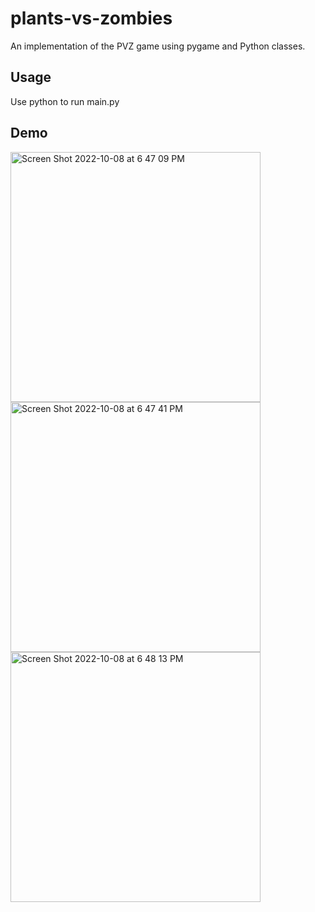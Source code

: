 # plants-vs-zombies
An implementation of the PVZ game using pygame and Python classes. 

## Usage 
Use python to run main.py 

## Demo 
<img width="400" alt="Screen Shot 2022-10-08 at 6 47 09 PM" src="https://user-images.githubusercontent.com/59595844/194730310-9da1b2da-8662-4baa-b046-6fe522ebc8d2.png">
<img width="400" alt="Screen Shot 2022-10-08 at 6 47 41 PM" src="https://user-images.githubusercontent.com/59595844/194730326-aa828c7d-06dd-41f9-be68-44069c98a7ec.png">
<img width="400" alt="Screen Shot 2022-10-08 at 6 48 13 PM" src="https://user-images.githubusercontent.com/59595844/194730355-ac037a12-5a5d-48c4-aaf7-f3b184a8b6b1.png">
